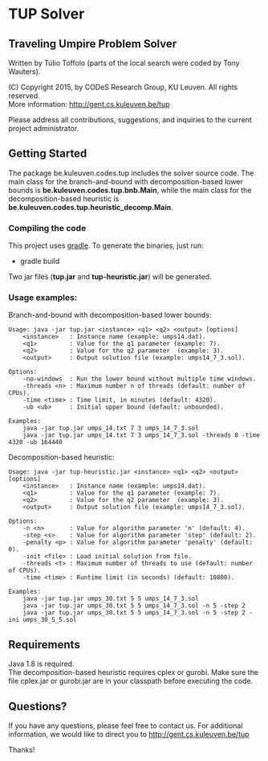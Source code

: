 # TUP Solver

## Traveling Umpire Problem Solver

Written by Túlio Toffolo (parts of the local search were coded by Tony Wauters).

(C) Copyright 2015, by CODeS Research Group, KU Leuven. All rights reserved.  
More information: <a href="http://gent.cs.kuleuven.be/tup" target="_blank">http://gent.cs.kuleuven.be/tup</a>

Please address all contributions, suggestions, and inquiries to the current project administrator.

## Getting Started

The package be.kuleuven.codes.tup includes the solver source code. 
The main class for the branch-and-bound with decomposition-based lower bounds is __be.kuleuven.codes.tup.bnb.Main__, while the main class for the decomposition-based heuristic is __be.kuleuven.codes.tup.heuristic_decomp.Main__.

### Compiling the code

This project uses [gradle](http://gradle.org "Gradle").
To generate the binaries, just run:

- gradle build

Two jar files (__**tup.jar**__ and __**tup-heuristic.jar**__) will be generated.

### Usage examples:

Branch-and-bound with decomposition-based lower bounds:

```
Usage: java -jar tup.jar <instance> <q1> <q2> <output> [options]
    <instance>   : Instance name (example: umps14.dat).
    <q1>         : Value for the q1 parameter (example: 7).
    <q2>         : Value for the q2 parameter  (example: 3).
    <output>     : Output solution file (example: umps14_7_3.sol).

Options:
    -no-windows  : Run the lower bound without multiple time windows.
    -threads <n> : Maximum number n of threads (default: number of CPUs).
    -time <time> : Time limit, in minutes (default: 4320).
    -ub <ub>     : Initial upper bound (default: unbounded).

Examples:
    java -jar tup.jar umps_14.txt 7 3 umps_14_7_3.sol
    java -jar tup.jar umps_14.txt 7 3 umps_14_7_3.sol -threads 8 -time 4320 -ub 164440
```

Decomposition-based heuristic:

```
Usage: java -jar tup-heuristic.jar <instance> <q1> <q2> <output> [options]
    <instance>   : Instance name (example: umps14.dat).
    <q1>         : Value for the q1 parameter (example: 7).
    <q2>         : Value for the q2 parameter  (example: 3).
    <output>     : Output solution file (example: umps14_7_3.sol).

Options:
    -n <n>       : Value for algorithm parameter 'n' (default: 4).
    -step <s>    : Value for algorithm parameter 'step' (default: 2).
    -penalty <p> : Value for algorithm parameter 'penalty' (default: 0).
    -init <file> : Load initial solution from file.
    -threads <t> : Maximum number of threads to use (default: number of CPUs).
    -time <time> : Runtime limit (in seconds) (default: 10800).

Examples:
    java -jar tup.jar umps_30.txt 5 5 umps_14_7_3.sol
    java -jar tup.jar umps_30.txt 5 5 umps_14_7_3.sol -n 5 -step 2
    java -jar tup.jar umps_30.txt 5 5 umps_14_7_3.sol -n 5 -step 2 -ini umps_30_5_5.sol
```


## Requirements

Java 1.8 is required.  
The decomposition-based heuristic requires cplex or gurobi. Make sure the file cplex.jar or gurobi.jar are in your classpath before executing the code.

## Questions?

If you have any questions, please feel free to contact us.
For additional information, we would like to direct you to http://gent.cs.kuleuven.be/tup

Thanks!
